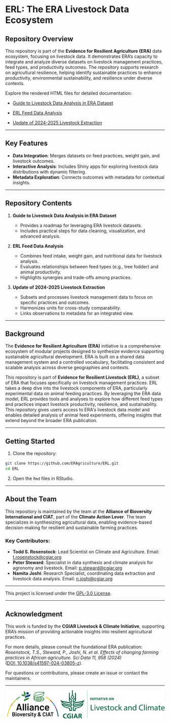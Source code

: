 # ERL: The ERA Livestock Data Ecosystem

## Repository Overview
This repository is part of the **Evidence for Resilient Agriculture (ERA)** data ecosystem, focusing on livestock data. It demonstrates ERA’s capacity to integrate and analyze diverse datasets on livestock management practices, feed types, and productivity outcomes. The repository supports research on agricultural resilience, helping identify sustainable practices to enhance productivity, environmental sustainability, and resilience under diverse contexts.

Explore the rendered HTML files for detailed documentation:

- [Guide to Livestock Data Analysis in ERA Dataset](https://eragriculture.github.io/ERL/Guide-to-Livestock-Data-Analysis-in-the-ERA-Dataset.html)

- [ERL Feed Data Analysis](https://eragriculture.github.io/ERL/ERL_feed_data.html)

- [Update of 2024-2025 Livestock Extraction](https://eragriculture.github.io/ERL/Update-of-2024_2025-Livestock-Extraction.html)

---

## Key Features
- **Data Integration**: Merges datasets on feed practices, weight gain, and livestock outcomes.
- **Interactive Analysis**: Includes Shiny apps for exploring livestock data distributions with dynamic filtering.
- **Metadata Exploration**: Connects outcomes with metadata for contextual insights.

---

## Repository Contents
1. **Guide to Livestock Data Analysis in ERA Dataset**
   - Provides a roadmap for leveraging ERA livestock datasets.
   - Includes practical steps for data cleaning, visualization, and advanced analysis.
   
2. **ERL Feed Data Analysis**
   - Combines feed intake, weight gain, and nutritional data for livestock analysis.
   - Evaluates relationships between feed types (e.g., tree fodder) and animal productivity.
   - Highlights synergies and trade-offs among practices.
   
3. **Update of 2024-2025 Livestock Extraction**
   - Subsets and processes livestock management data to focus on specific practices and outcomes.
   - Harmonizes units for cross-study comparability.
   - Links observations to metadata for an integrated view.

---

## Background
The **Evidence for Resilient Agriculture (ERA)** initiative is a comprehensive ecosystem of modular projects designed to synthesize evidence supporting sustainable agricultural development. ERA is built on a shared data management system and a controlled vocabulary, facilitating consistent and scalable analysis across diverse geographies and contexts.

This repository is part of **Evidence for Resilient Livestock (ERL)**, a subset of ERA that focuses specifically on livestock management practices. ERL takes a deep dive into the livestock components of ERA, particularly experimental data on animal feeding practices. By leveraging the ERA data model, ERL provides tools and analyses to explore how different feed types and practices impact livestock productivity, resilience, and sustainability. This repository gives users access to ERA's livestock data model and enables detailed analysis of animal feed experiments, offering insights that extend beyond the broader ERA publication.  

---

## Getting Started
1. Clone the repository:
```bash
git clone https://github.com/ERAgriculture/ERL.git
cd ERL
```
2.  Open the `Rmd` files in RStudio.

---

## About the Team
This repository is maintained by the team at the **Alliance of Bioversity International and CIAT**, part of the **Climate Action Lever**. The team specializes in synthesizing agricultural data, enabling evidence-based decision-making for resilient and sustainable farming practices. 

### Key Contributors:
- **Todd S. Rosenstock**: Lead Scientist on Climate and Agriculture.
    Email: [t.rosenstock@cgiar.org](mailto:t.rosenstock@cgiar.org)  
- **Peter Steward**: Specialist in data synthesis and climate analysis for agronomy and livestock.
    Email: [p.steward@cgiar.org](mailto:p.steward@cgiar.org)  
- **Namita Joshi**: Research Specialist, coordinating data extraction and livestock data analysis.
    Email: [n.joshi@cgiar.org](mailto:n.joshi@cgiar.org)  

---

This project is licensed under the [GPL-3.0 License](https://opensource.org/licenses/GPL-3.0).

---

## Acknowledgment
This work is funded by the **CGIAR Livestock & Climate Initiative**, supporting ERA’s mission of providing actionable insights into resilient agricultural practices. 

For more details, please consult the foundational ERA publication:  
*Rosenstock, T.S., Steward, P., Joshi, N. et al. Effects of changing farming practices in African agriculture. Sci Data 11, 958 (2024)*  
([DOI: 10.1038/s41597-024-03805-z](https://doi.org/10.1038/s41597-024-03805-z)).

For questions or contributions, please create an issue or contact the maintainers.

---

![Logos](https://raw.githubusercontent.com/ERAgriculture/ERL/main/images/logo.png)

